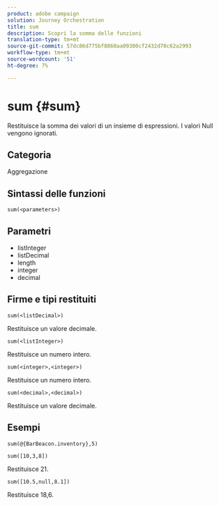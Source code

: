 ```yaml
---
product: adobe campaign
solution: Journey Orchestration
title: sum
description: Scopri la somma delle funzioni
translation-type: tm+mt
source-git-commit: 57dc86d775bf8860aa09300cf2432d70c62a2993
workflow-type: tm+mt
source-wordcount: '51'
ht-degree: 7%

---
```



# sum {#sum}

Restituisce la somma dei valori di un insieme di espressioni. I valori Null vengono ignorati.

## Categoria

Aggregazione

## Sintassi delle funzioni

`sum(<parameters>)`

## Parametri

* listInteger
* listDecimal
* length
* integer
* decimal

## Firme e tipi restituiti

`sum(<listDecimal>)`

Restituisce un valore decimale.

`sum(<listInteger>)`

Restituisce un numero intero.

`sum(<integer>,<integer>)`

Restituisce un numero intero.

`sum(<decimal>,<decimal>)`

Restituisce un valore decimale.

## Esempi

`sum(@{BarBeacon.inventory},5)`

`sum([10,3,8])`

Restituisce 21.

`sum([10.5,null,8.1])`

Restituisce 18,6.
